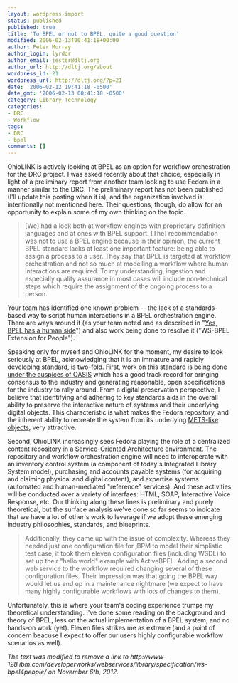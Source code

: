 ```yaml
---
layout: wordpress-import
status: published
published: true
title: 'To BPEL or not to BPEL, quite a good question'
modified: 2006-02-13T00:41:18+00:00
author: Peter Murray
author_login: lyrdor
author_email: jester@dltj.org
author_url: http://dltj.org/about
wordpress_id: 21
wordpress_url: http://dltj.org/?p=21
date: '2006-02-12 19:41:18 -0500'
date_gmt: '2006-02-13 00:41:18 -0500'
category: Library Technology
categories:
- DRC
- Workflow
tags:
- DRC
- bpel
comments: []
---
```

<p>OhioLINK is actively looking at BPEL as an option for workflow orchestration for the DRC project.  I was asked recently about that choice, especially in light of a preliminary report from another team looking to use Fedora in a manner similar to the DRC.  The preliminary report has not been published (I'll update this posting when it is), and the organization involved is intentionally not mentioned here.  Their questions, though, do allow for an opportunity to explain some of my own thinking on the topic.</p>
<blockquote><p>
[We] had a look both at workflow engines with proprietary definition languages and at ones with BPEL support. [The] recommendation was not to use a BPEL engine because in their opinion, the current BPEL standard lacks at least one important feature: being able to assign a process to a user. They say that BPEL is targeted at workflow orchestration and not so much at modelling a workflow where human interactions are required. To my understanding, ingestion and especially quality assurance in most cases will include non-technical steps which require the assignment of the ongoing process to a person.
</p></blockquote>
<p>Your team has identified one known problem -- the lack of a standards-based way to script human interactions in a BPEL orchestration engine.  There are ways around it (as your team noted and as described in "<a href="http://www.zdnet.com/article/yes-bpel-has-a-human-side/" title="301 Moved Permanently">Yes, BPEL has a human side</a>") and also work being done to resolve it ("<span class="removed_link" title="http://www-128.ibm.com/developerworks/webservices/library/specification/ws-bpel4people/">WS-BPEL Extension for People</span>").</p>
<p>Speaking only for myself and OhioLINK for the moment, my desire to look seriously at BPEL, acknowledging that it is an immature and rapidly developing standard, is two-fold.  First, work on this standard is being done <a href="http://www.oasis-open.org/committees/tc_home.php?wg_abbrev=wsbpel" title="301 Moved Permanently">under the auspices of OASIS</a> which has a good track record for bringing consensus to the industry and generating reasonable, open specifications for the industry to rally around.  From a digital preservation perspective, I believe that identifying and adhering to key standards aids in the overall ability to preserve the interactive nature of systems and their underlying digital objects.  This characteristic is what makes the Fedora repository, and the inherent ability to recreate the system from its underlying <a href="http://web.archive.org/web/20081005201706/http://www.fedora.info:80/download/2.0/userdocs/digitalobjects/introFOXML.html" title="301 Moved Permanently">METS-like objects</a>, very attractive.</p>
<p>Second, OhioLINK increasingly sees Fedora playing the role of a centralized content repository in a <a href="http://www.service-architecture.com/web-services/articles/service-oriented_architecture_soa_definition.html" title="Service-oriented architecture (SOA) definition">Service-Oriented Architecture</a> environment.  The repository and workflow orchestration engine will need to interoperate with an inventory control system (a component of today's Integrated Library System model), purchasing and accounts payable systems (for acquiring and claiming physical and digital content), and expertise systems (automated and human-mediated "reference" services).  And these activities will be conducted over a variety of interfaes:  HTML, SOAP, Interactive Voice Response, etc.  Our thinking along these lines is preliminary and purely theoretical, but the surface analysis we've done so far seems to indicate that we have a lot of other's work to leverage if we adopt these emerging industry philosophies, standards, and blueprints.</p>
<blockquote><p>
Additionally, they came up with the issue of complexity. Whereas they needed just one configuration file for jBPM to model their simplistic test case, it took them eleven configuration files (including WSDL) to set up their "hello world" example with ActiveBPEL. Adding a second web service to the workflow required changing several of these configuration files. Their impression was that going the BPEL way would let us end up in a maintenance nightmare (we expect to have many highly configurable workflows with lots of changes to them).
</p></blockquote>
<p>Unfortunately, this is where your team's coding experience trumps my theoretical understanding.  I've done some reading on the background and theory of BPEL, less on the actual implementation of a BPEL system, and no hands-on work (yet).  Eleven files strikes me as extreme (and a point of concern beacuse I expect to offer our users highly configurable workflow scenarios as well).</p>
<p style="padding:0;margin:0;font-style:italic;" class="removed_link">The text was modified to remove a link to http://www-128.ibm.com/developerworks/webservices/library/specification/ws-bpel4people/ on November 6th, 2012.</p>
